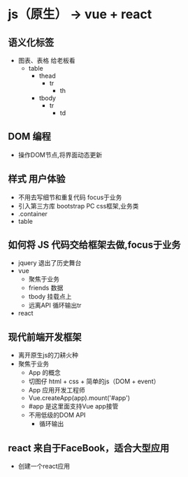 # js（原生） -> vue + react

## 语义化标签
- 图表、表格 给老板看
  - table
    - thead
      - tr
        - th
    - tbody
      - tr
        - td

## DOM 编程
- 操作DOM节点,将界面动态更新

## 样式 用户体验
- 不用去写细节和重复代码 focus于业务
- 引入第三方库 bootstrap PC css框架,业务类
- .container
- table

## 如何将 JS 代码交给框架去做,focus于**业务**
- jquery 退出了历史舞台
- vue
  - 聚焦于业务
  - friends 数据
  - tbody 挂载点上
  - 远离API 循环输出tr
- react

## 现代前端开发框架
- 离开原生js的刀耕火种
- 聚焦于业务
  - App 的概念
  - 切图仔 html + css + 简单的js（DOM + event）
  - App 应用开发工程师
  - Vue.createApp(app).mount('#app')
  - #app 是这里面支持Vue app接管
  - 不用低级的DOM API
    - 循环输出

## react 来自于FaceBook，适合大型应用
- 创建一个react应用